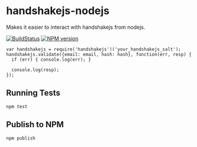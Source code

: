 # handshakejs-nodejs

Makes it easier to interact with handshakejs from nodejs.

[![BuildStatus](https://travis-ci.org/scottmotte/handshakejs.png?branch=master)](https://travis-ci.org/scottmotte/handshakejs)
[![NPM version](https://badge.fury.io/js/handshakejs.png)](http://badge.fury.io/js/handshakejs)

```javsacript
var handshakejs = require('handshakejs')('your_handshakejs_salt');
handshakejs.validate({email: email, hash: hash}, function(err, resp) {
  if (err) { console.log(err); }

  console.log(resp);
});
```

## Running Tests

```
npm test
```

## Publish to NPM

```
npm publish
```
